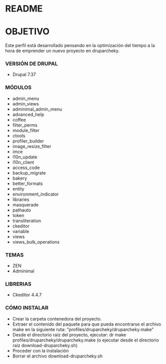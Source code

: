 # README #

# OBJETIVO #

Este perfil está desarrollado pensando en la optimización del tiempo a la hora de emprender un nuevo proyecto en druparcheky.

### VERSIÓN DE DRUPAL ###

* Drupal 7.37


### MÓDULOS ###

* admin_menu
* admin_views
* adminimal_admin_menu
* advanced_help
* coffee
* filter_perms
* module_filter
* ctools
* profiler_builder
* image_resize_filter
* imce
* l10n_update
* l10n_client
* access_code
* backup_migrate
* bakery
* better_formats
* entity
* environment_indicator
* libraries
* masquerade
* pathauto
* token
* transliteration
* ckeditor
* variable
* views
* views_bulk_operations


### TEMAS ###

* ZEN
* Adminimal


### LIBRERIAS ###

* Ckeditor 4.4.7


### CÓMO INSTALAR ###

* Crear la carpeta contenedora del proyecto.
* Extraer el contenido del paquete para que pueda encontrarse el archivo make en la siguiente ruta: "profiles/druparcheky/druparcheky.make"
* Desde el directorio raiz del proyecto, ejecutar: dr make profiles/druparcheky/druparcheky.make (o ejecutar desde el directorio raiz download-druparcheky.sh)
* Proceder con la instalación
* Borrar el archivo download-druparcheky.sh
